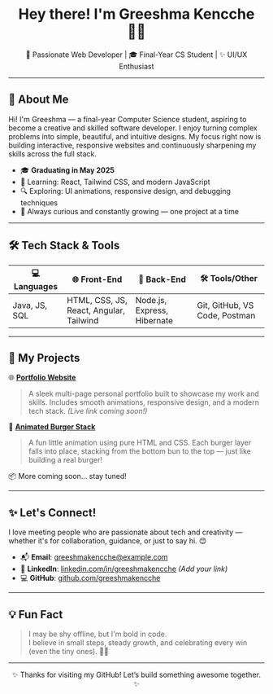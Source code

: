 <h1 align="center">Hey there! I'm Greeshma Kencche 👩‍💻</h1>
<p align="center">🌸 Passionate Web Developer | 🎓 Final-Year CS Student | ✨ UI/UX Enthusiast</p>

---

## 💫 About Me

Hi! I'm Greeshma — a final-year Computer Science student, aspiring to become a creative and skilled software developer. I enjoy turning complex problems into simple, beautiful, and intuitive designs. My focus right now is building interactive, responsive websites and continuously sharpening my skills across the full stack.

- 🎓 **Graduating in May 2025**
- 🌱 Learning: React, Tailwind CSS, and modern JavaScript
- 🔍 Exploring: UI animations, responsive design, and debugging techniques
- 💬 Always curious and constantly growing — one project at a time

---

## 🛠 Tech Stack & Tools

<div align="center">

| 💻 Languages      | 🌐 Front-End      | 🧠 Back-End         | 🛠 Tools/Other     |
|------------------|------------------|---------------------|--------------------|
| Java, JS, SQL     | HTML, CSS, JS, React, Angular, Tailwind | Node.js, Express, Hibernate | Git, GitHub, VS Code, Postman |

</div>

---

## 🚀 My Projects

🌐 **[Portfolio Website](#)**  
> A sleek multi-page personal portfolio built to showcase my work and skills. Includes smooth animations, responsive design, and a modern tech stack. *(Live link coming soon!)*

🍔 **[Animated Burger Stack](#)**  
> A fun little animation using pure HTML and CSS. Each burger layer falls into place, stacking from the bottom bun to the top — just like building a real burger!

📦 More coming soon... stay tuned!

---

## ✨ Let's Connect!

I love meeting people who are passionate about tech and creativity — whether it's for collaboration, guidance, or just to say hi. 😊

- 📬 **Email**: greeshmakencche@example.com  
- 💼 **LinkedIn**: [linkedin.com/in/greeshmakencche](#) *(Add your link)*
- 💻 **GitHub**: [github.com/greeshmakencche](https://github.com/greeshmakencche)

---

## 💡 Fun Fact

> I may be shy offline, but I'm bold in code.  
> I believe in small steps, steady growth, and celebrating every win (even the tiny ones). 🌱🌼

---

<p align="center">✨ Thanks for visiting my GitHub! Let’s build something awesome together. ✨</p>
